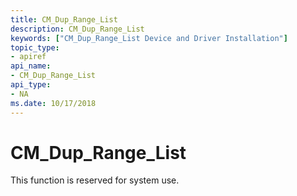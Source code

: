```yaml
---
title: CM_Dup_Range_List
description: CM_Dup_Range_List
keywords: ["CM_Dup_Range_List Device and Driver Installation"]
topic_type:
- apiref
api_name:
- CM_Dup_Range_List
api_type:
- NA
ms.date: 10/17/2018
---
```


# CM_Dup_Range_List

This function is reserved for system use.
